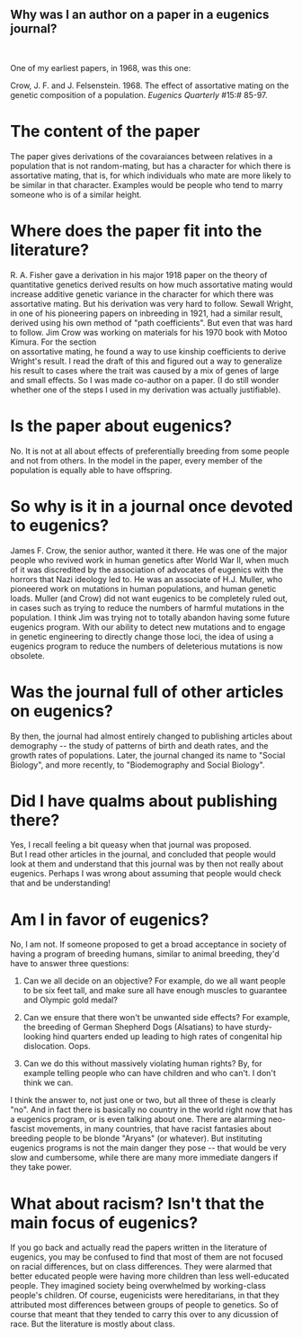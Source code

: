 
## Why was I an author on a paper in a eugenics journal? ##
<p>&nbsp;</p>

One of my earliest papers, in 1968, was this one:

Crow, J. F. and J. Felsenstein.  1968.  The effect of assortative mating on the genetic composition of a 
population.  _Eugenics Quarterly_ #15:# 85-97.

# The content of the paper #

The paper gives derivations of the covaraiances between relatives in a population that is not 
random-mating, but has a character for which there is assortative mating, that is, for which 
individuals who mate are more likely to be similar in that character.  Examples would be 
people who tend to marry someone who is of a similar height.

# Where does the paper fit into the literature? #

R. A. Fisher gave a derivation in his major 1918 paper on the theory of quantitative genetics 
derived results on how much assortative mating would increase additive genetic variance in the 
character for which there was assortative mating.  But his derivation was very hard to 
follow.  Sewall Wright, in one of his pioneering papers on inbreeding in 1921, had a 
similar result, derived using his own method of "path coefficients".  But even that was hard to follow.
Jim Crow was working on materials for his 1970 book with Motoo Kimura.  For the section  
on assortative mating, he found a way to use kinship coefficients to derive Wright's 
result.  I read the draft of this and figured out a way to generalize his result to 
cases where the trait was caused by a mix of genes of large and small effects.  So I 
was made co-author on a paper.  (I do still wonder whether one of the steps I used in my 
derivation was actually justifiable).

# Is the paper about eugenics? #

No.  It is not at all about effects of preferentially breeding from some people and not 
from others.  In the model in the paper, every member of the population is equally able to have offspring.

# So why is it in a journal once devoted to eugenics? #

James F. Crow, the senior author, wanted it there.  He was one of the major people who 
revived work in human genetics after World War II, when much of it was discredited by 
the association of advocates of eugenics with the horrors that Nazi ideology led to.
He was an associate of H.J. Muller, who pioneered work on mutations in human 
populations, and human genetic loads.  Muller (and Crow) did not want eugenics to be completely ruled out, 
in cases such as trying to reduce the numbers of harmful mutations in the population.
I think Jim was trying not to totally abandon having some future eugenics program.
With our ability to detect new mutations and to engage in genetic engineering to 
directly change those loci, the idea of using a eugenics program to reduce the numbers 
of deleterious mutations is now obsolete.

# Was the journal full of other articles on eugenics? #

By then, the journal had almost entirely changed to publishing articles about 
demography -- the study of patterns of birth and death rates, and the growth 
rates of populations.  Later, the journal 
changed its name to "Social Biology", and more recently, to "Biodemography and 
Social Biology".

# Did I have qualms about publishing there? #

Yes, I recall feeling a bit queasy when that journal was proposed.  
But I read other articles in the journal, and concluded that 
people would look at them and understand that this journal was by 
then not really about eugenics.   Perhaps I was wrong about assuming 
that people would check that and be understanding!

# Am I in favor of eugenics? #

No, I am not. If someone proposed to get a broad acceptance in society of having a program of 
breeding humans, similar to animal breeding, they'd have to answer three questions:

1. Can we all decide on an objective?  For example, do we all want people to be six feet 
tall, and make sure all have enough muscles to guarantee and Olympic gold medal?

2. Can we ensure that there won't be unwanted side effects?  For example, the breeding 
of German Shepherd Dogs (Alsatians) to have sturdy-looking hind quarters ended up 
leading to high rates of congenital hip dislocation.  Oops.

3. Can we do this without massively violating human rights?  By, for example telling 
people who can have children and who can't.  I don't think we can.

I think the answer to, not just one or two, but all three of these is clearly "no".  And 
in fact there is basically no country in the world right now that has a eugenics program, 
or is even talking about one.  There are alarming
neo-fascist movements, in many countries, that have racist fantasies about breeding people to 
be blonde "Aryans" (or whatever). But instituting eugenics programs is not the 
main danger they pose -- that would be very slow and cumbersome, while there are 
many more immediate dangers if they take power.

# What about racism? Isn't that the main focus of eugenics? #

If you go back and actually read the papers written in the literature of eugenics, 
you may be confused to find that most of them are not focused on racial differences, 
but on class differences.  They were alarmed that better educated people were 
having more children than less well-educated people.  They imagined society being 
overwhelmed by working-class people's children.   Of course, eugenicists were 
hereditarians, in that they attributed most differences between groups of people 
to genetics.  So of course that meant that they tended to carry this over to any 
dicussion of race.  But the literature is mostly about class.
